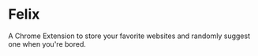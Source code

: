 # Felix
A Chrome Extension to store your favorite websites and randomly suggest one when you're bored.
